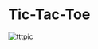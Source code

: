 # Tic-Tac-Toe
![tttpic](https://github.com/ris-0902/Tic-Tac-Toe/assets/88647798/6d6eeed0-a14a-43b3-807a-b016c4b241e8)

